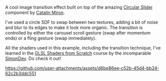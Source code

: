 A cool image transition effect built on top of the amazing [Circular Slider](https://www.youtube.com/watch?v=6Va1yBFdUxI&t=47s) component by [Catalin Miron](https://www.youtube.com/@CatalinMironDev/).

I've used a circle SDF to swap between two textures, adding a bit of noise and blur to its edges to make it look more organic. The transition is controlled by either the carousel scroll gesture (swap after momentum ends) or a fling gesture (swap immediately).

All the shaders used in this example, including the transition technique, I've learned in the [GLSL Shaders from Scratch](https://www.simondev.io/courses) course by the incomparable [SimonDev](https://www.simondev.io/). Do check it out!

https://github.com/user-attachments/assets/d6be86ee-c52b-45d4-bb24-62c2b3ddc551

